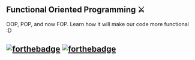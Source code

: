 ## Functional Oriented Programming ⚔️ 
OOP, POP, and now FOP. Learn how it will make our code more functional :D

[![forthebadge](http://forthebadge.com/images/badges/made-with-swift.svg)](http://forthebadge.com) [![forthebadge](http://forthebadge.com/images/badges/built-with-love.svg)](http://forthebadge.com)
----
